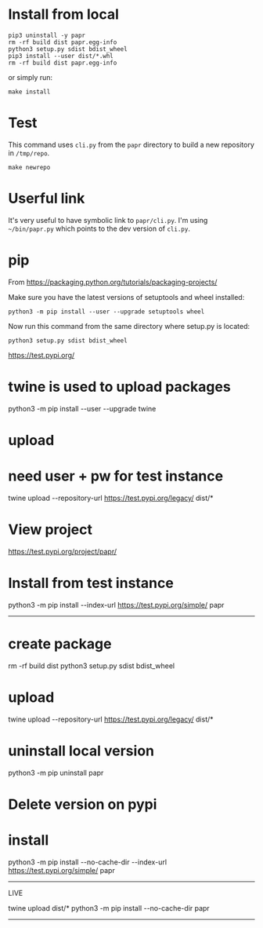 # Install from local

    pip3 uninstall -y papr
    rm -rf build dist papr.egg-info
    python3 setup.py sdist bdist_wheel
    pip3 install --user dist/*.whl
    rm -rf build dist papr.egg-info

or simply run:

    make install

# Test

This command uses `cli.py` from the `papr` directory to build a new repository in `/tmp/repo`. 

    make newrepo
    
# Userful link

It's very useful to have symbolic link to `papr/cli.py`. I'm using `~/bin/papr.py` which points to the dev version of `cli.py`.



# pip

From https://packaging.python.org/tutorials/packaging-projects/

Make sure you have the latest versions of setuptools and wheel installed:

    python3 -m pip install --user --upgrade setuptools wheel

Now run this command from the same directory where setup.py is located:

    python3 setup.py sdist bdist_wheel

https://test.pypi.org/
# twine is used to upload packages
python3 -m pip install --user --upgrade twine

# upload
# need user + pw for test instance
twine upload --repository-url https://test.pypi.org/legacy/ dist/*
# View project
https://test.pypi.org/project/papr/
# Install from test instance
python3 -m pip install --index-url https://test.pypi.org/simple/ papr


-------------------------------------------------------------------------------


# create package
rm -rf build dist
python3 setup.py sdist bdist_wheel
# upload
twine upload --repository-url https://test.pypi.org/legacy/ dist/*
# uninstall local version
python3 -m pip uninstall papr
# Delete version on pypi
# install
python3 -m pip install --no-cache-dir --index-url https://test.pypi.org/simple/ papr


---------------
LIVE

twine upload dist/*
python3 -m pip install --no-cache-dir papr


----------------


